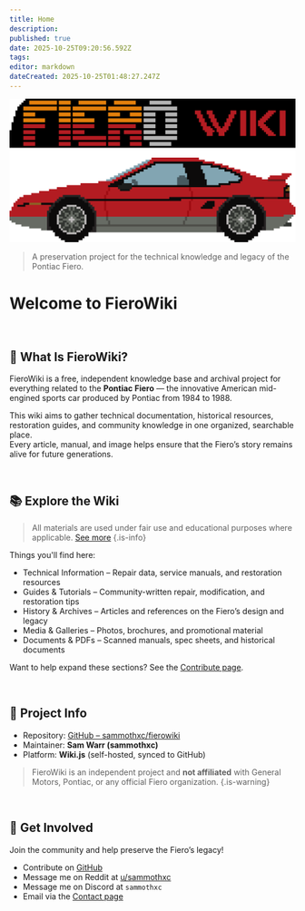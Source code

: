 ```yaml
---
title: Home
description: 
published: true
date: 2025-10-25T09:20:56.592Z
tags: 
editor: markdown
dateCreated: 2025-10-25T01:48:27.247Z
---
```


![fierowiki_logo_tr.png](/assets/logo/fierowiki_logo_tr.png)

> A preservation project for the technical knowledge and legacy of the Pontiac Fiero.

# Welcome to FieroWiki

<br>

## 🔧 What Is FieroWiki?

FieroWiki is a free, independent knowledge base and archival project for everything related to the **Pontiac Fiero** — the innovative American mid-engined sports car produced by Pontiac from 1984 to 1988.

This wiki aims to gather technical documentation, historical resources, restoration guides, and community knowledge in one organized, searchable place.  
Every article, manual, and image helps ensure that the Fiero’s story remains alive for future generations.

<br>

## 📚 Explore the Wiki

> All materials are used under fair use and educational purposes where applicable. [See more](/copyright)
{.is-info}

Things you'll find here:
- Technical Information – Repair data, service manuals, and restoration resources  
- Guides & Tutorials – Community-written repair, modification, and restoration tips  
- History & Archives – Articles and references on the Fiero’s design and legacy  
- Media & Galleries – Photos, brochures, and promotional material  
- Documents & PDFs – Scanned manuals, spec sheets, and historical documents

Want to help expand these sections? See the [Contribute page](/about#contributions).

<br>

## 🧰 Project Info

- Repository: [GitHub – sammothxc/fierowiki](https://github.com/sammothxc/fierowiki)  
- Maintainer: **Sam Warr (sammothxc)**  
- Platform: **Wiki.js** (self-hosted, synced to GitHub)

> FieroWiki is an independent project and **not affiliated** with General Motors, Pontiac, or any official Fiero organization.
{.is-warning}

<br>

## 💬 Get Involved

Join the community and help preserve the Fiero’s legacy!

- Contribute on [GitHub](https://github.com/sammothxc/fierowiki)
- Message me on Reddit at [u/sammothxc](https://www.reddit.com/message/compose/?to=sammothxc)
- Message me on Discord at `sammothxc`
- Email via the [Contact page](/contact)

<br>



